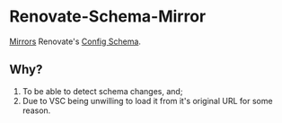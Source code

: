 # Renovate-Schema-Mirror
[Mirrors](https://mokiycodes.github.io/Renovate-Schema-Mirror/schema.json) Renovate's [Config Schema](https://docs.renovatebot.com/renovate-schema.json).

## Why?
1. To be able to detect schema changes, and;
2. Due to VSC being unwilling to load it from it's original URL for some reason.
